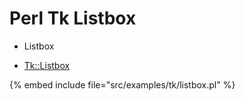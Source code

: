 # Perl Tk Listbox

* Listbox

* [Tk::Listbox](https://metacpan.org/pod/Tk::Listbox)


{% embed include file="src/examples/tk/listbox.pl" %}


